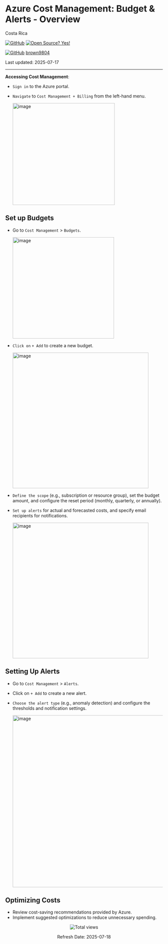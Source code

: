 # Azure Cost Management: Budget \& Alerts - Overview

Costa Rica

[![GitHub](https://badgen.net/badge/icon/github?icon=github&label)](https://github.com) [![Open Source? Yes!](https://badgen.net/badge/Open%20Source%20%3F/Yes%21/blue?icon=github)](https://github.com/Naereen/badges/)

[![GitHub](https://img.shields.io/badge/--181717?logo=github&logoColor=ffffff)](https://github.com/)
[brown9804](https://github.com/brown9804)

Last updated: 2025-07-17

----------

**Accessing Cost Management**:
 - `Sign in` to the Azure portal.
 - `Navigate` to `Cost Management + Billing` from the left-hand menu.

    <img width="326" alt="image" src="https://github.com/user-attachments/assets/39f453f1-31a5-49fb-a2db-031e7a89ba98">

## Set up Budgets

 - Go to `Cost Management` > `Budgets`.

    <img width="324" alt="image" src="https://github.com/user-attachments/assets/b7f7eb28-e8a7-4029-ab34-16dbde88fb55">
    
 - `Click on` `+ Add` to create a new budget.

    <img width="434" alt="image" src="https://github.com/user-attachments/assets/61e7e1fa-4d2c-423a-84b7-ee82c66b9a19">

 - `Define the scope` (e.g., subscription or resource group), set the budget amount, and configure the reset period (monthly, quarterly, or annually).
 - `Set up alerts` for actual and forecasted costs, and specify email recipients for notifications.

    <img width="434" alt="image" src="https://github.com/user-attachments/assets/14fb5d90-36fd-498a-8e4d-e5d8bc4f8a9c">

## Setting Up Alerts

 - Go to `Cost Management` > `Alerts`.
 - Click on `+ Add` to create a new alert.
 - `Choose the alert type` (e.g., anomaly detection) and configure the thresholds and notification settings.

    <img width="550" alt="image" src="https://github.com/user-attachments/assets/763e70ab-38fa-43b3-bd15-037ce17d427c">

## Optimizing Costs

 - Review cost-saving recommendations provided by Azure.
 - Implement suggested optimizations to reduce unnecessary spending.


<!-- START BADGE -->
<div align="center">
  <img src="https://img.shields.io/badge/Total%20views-393-limegreen" alt="Total views">
  <p>Refresh Date: 2025-07-18</p>
</div>
<!-- END BADGE -->
